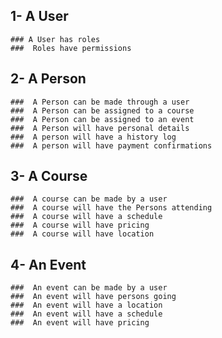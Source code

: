 ## 1- A User
	### A User has roles
	###  Roles have permissions
## 2- A Person
	###  A Person can be made through a user
	###  A Person can be assigned to a course
	###  A Person can be assigned to an event
	###  A Person will have personal details
	###  A person will have a history log
	###  A person will have payment confirmations
##  3- A Course
	###  A course can be made by a user
	###  A course will have the Persons attending
	###  A course will have a schedule
	###  A course will have pricing
	###  A course will have location 
## 4- An Event
	###  An event can be made by a user
	###  An event will have persons going
	###  An event will have a location
	###  An event will have a schedule
	###  An event will have pricing 
